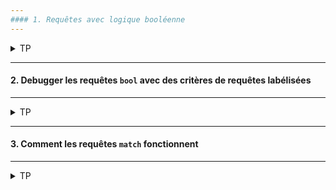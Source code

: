 ```yaml
---
#### 1. Requêtes avec logique booléenne
---
```

<details>
<summary>TP</summary>

* **must**

La clause (query) `must` apparait dans les documents qui matchent et va contribuer au score.

* **filter**

La clause (query) `filter` apparait dans les documents qui matchent. Cependant, et contrairement au `must`, le score de la clause est ignoré.<br/>
Les clauses `filter` sont exécutés dans le _filter context_, ce qui veut dire que le scoring est ignoré et que les clauses sont gérées par le cache.

* **should**

La clause (query) `should` apparait dans les documents qui matchent.

* **must_not**

La clause (query) `must_not` apparait dans les documents qui matchent. Le clause sont exécutés dans le _filter context_, ce qui veut dire que le scoring est ignoré et que les clauses sont gérées par le cache. Comme le scoring est ignoré, un score de 0 est assigné à tous les documents retournés.


##### :arrow_forward: Adding query clauses to the `must` key

```
A compléter...
```

<img src="https://i.ibb.co/q1LwrjC/086-Screenshot-2021-03-17-Elastic-Kibana.png" width="80%">

##### :arrow_forward: Déplacer le `range` query dans le `filter`

```
A compléter...
```

<img src="https://i.ibb.co/9gmG441/087-Screenshot-2021-03-17-Elastic-Kibana.png" width="80%">

##### :arrow_forward: Ajouter une clause `match` à la clé `must_not`

```
A compléter...
```

<img src="https://i.ibb.co/j6M6c8f/088-Screenshot-2021-03-17-Elastic-Kibana.png" width="80%">

##### :arrow_forward: Ajouter une clause query à la clé `should`

Rappel : 

* **must** signifie que la clause (query) `must` apparait dans les documents qui matchent. Ces clauses doivent matcher, comme le ET logique.

* **should** signifie qu'au moins une de ces clauses doit matcher, comme le OU logique.

Pour résumer : ils sont utilisés comme les opérateurs logiques ET et OU.

Dans une requête de type `bool` :

* **must** signifie que les clauses qui doivent matcher pour le document à inclure.

* **should** signifie que si les clauses matchent, ils augmentent le `_score`, sinon ils sont sans effet sur le score. Ils sont seulement utilisés pour affiner le score pour chaque document.

```
A compléter...
```

<img src="https://i.ibb.co/vxgZckF/089-Screenshot-2021-03-17-Elastic-Kibana.png" width="80%">

##### :arrow_forward: Le comportement de la clause `should`

```
A compléter...
```

<img src="https://i.ibb.co/McpFHQC/090-Screenshot-2021-03-17-Elastic-Kibana.png" width="80%">

Ici comme il n'y a qu'un seul critère, avec la clause `must` le résultat serait le même.
```
A compléter...
```

<img src="https://i.ibb.co/h81wgpR/091-Screenshot-2021-03-17-Elastic-Kibana.png" width="80%">

</details>


---
#### 2. Debugger les requêtes `bool` avec des critères de requêtes labélisées
---
<details>
<summary>TP</summary>

```
GET /recipe/_search
{
    "query": {
        "bool": {
          "must": [
            {
              "match": {
                "ingredients.name": {
                  "query": "parmesan",
                  "_name": "parmesan_must"
                }
              }
            }
          ],
          "must_not": [
            {
              "match": {
                "ingredients.name": {
                  "query": "tuna",
                  "_name": "tuna_must_not"
                }
              }
            }
          ],
          "should": [
            {
              "match": {
                "ingredients.name": {
                  "query": "parsley",
                  "_name": "parsley_should"
                }
              }
            }
          ],
          "filter": [
            {
              "range": {
                "preparation_time_minutes": {
                  "lte": 15,
                  "_name": "prep_time_filter"
                }
              }
            }
          ]
        }
    }
}
```

On voit dans le bas de chaque document retourné une section `matched_queries` où sont listées les critères auxquels le document répond positivement. 

<img src="https://i.ibb.co/rHS5nSP/092-Screenshot-2021-03-17-Elastic-Kibana.png" width="80%">

</details>

---
#### 3. Comment les requêtes `match` fonctionnent
---
<details>
<summary>TP</summary>

##### :arrow_forward: Les deux requêtes suivantes sont equivalentes

Nous avons déjà vu que l'opérateur logique par défaut est le OU.
```
GET /recipe/_search
{
  "query": {
    "match": {
      "title": "pasta carbonara"
    }
  }
}
```

La clause `should` correspond à l'opérateur logique OU.
```
A compléter...
```

<img src="https://i.ibb.co/f86YZY7/093-Screenshot-2021-03-17-Elastic-Kibana.png" width="80%">

##### :arrow_forward: Les deux requêtes suivantes sont equivalentes
```
GET /recipe/_search
{
  "query": {
    "match": {
      "title": {
        "query": "pasta carbonara",
        "operator": "and"
      }
    }
  }
}
```

La clause `must` correspond à l'opérateur logique ET.
```
A compléter...
}
```

<img src="https://i.ibb.co/zPztQXT/094-Screenshot-2021-03-17-Elastic-Kibana.png" width="80%">

</details>

